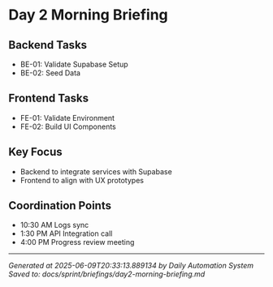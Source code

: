 # Day 2 Morning Briefing

## Backend Tasks
- BE-01: Validate Supabase Setup
- BE-02: Seed Data

## Frontend Tasks
- FE-01: Validate Environment
- FE-02: Build UI Components

## Key Focus
- Backend to integrate services with Supabase
- Frontend to align with UX prototypes

## Coordination Points
- 10:30 AM Logs sync
- 1:30 PM API Integration call
- 4:00 PM Progress review meeting

---
*Generated at 2025-06-09T20:33:13.889134 by Daily Automation System*
*Saved to: docs/sprint/briefings/day2-morning-briefing.md*
